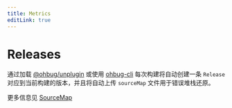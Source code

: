 ```yaml
---
title: Metrics
editLink: true
---
```


# Releases

通过加载 [@ohbug/unplugin](https://github.com/ohbug-org/unplugin-ohbug) 或使用 [ohbug-cli](https://github.com/ohbug-org/ohbug-cli) 每次构建将自动创建一条 `Release` 对应到当前构建的版本，并且将自动上传 `sourceMap` 文件用于错误堆栈还原。

更多信息见 [SourceMap](./source-map.md)
